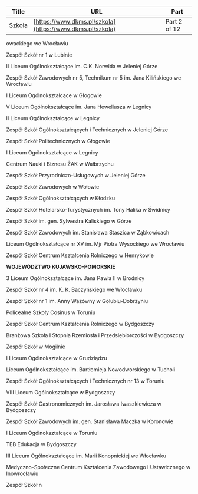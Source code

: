 | **Title**       | **URL**           | **Part**              |
|-----------------|-------------------|-----------------------|
| Szkoła         | [https://www.dkms.pl/szkola](https://www.dkms.pl/szkola)    | Part 2 of 12          |

owackiego we Wrocławiu  

Zespół Szkół nr 1 w Lubinie  

II Liceum Ogólnokształcące im. C.K. Norwida w Jeleniej Górze  

Zespół Szkół Zawodowych nr 5, Technikum nr 5 im. Jana Kilińskiego we Wrocławiu  

I Liceum Ogólnokształcące w Głogowie  

V Liceum Ogólnokształcące im. Jana Heweliusza w Legnicy  

II Liceum Ogólnokształcące w Legnicy  

Zespół Szkół Ogólnokształcących i Technicznych w Jeleniej Górze  

Zespół Szkół Politechnicznych w Głogowie  

I Liceum Ogólnokształcące w Legnicy  

Centrum Nauki i Biznesu ŻAK w Wałbrzychu  

Zespół Szkół Przyrodniczo\-Usługowych w Jeleniej Górze  

Zespół Szkół Zawodowych w Wołowie  

Zespół Szkół Ogólnokształcących w Kłodzku  

Zespół Szkół Hotelarsko\-Turystycznych im. Tony Halika w Świdnicy  

Zespół Szkół im. gen. Sylwestra Kaliskiego w Górze  

Zespół Szkół Zawodowych im. Stanisława Staszica w Ząbkowicach  

Liceum Ogólnokształcące nr XV im. Mjr Piotra Wysockiego we Wrocławiu  

Zespół Szkół Centrum Kształcenia Rolniczego w Henrykowie


**WOJEWÓDZTWO KUJAWSKO\-POMORSKIE**


3 Liceum Ogólnokształcące im. Jana Pawła II w Brodnicy  

Zespół Szkół nr 4 im. K. K. Baczyńskiego we Włocławku  

Zespół Szkół nr 1 im. Anny Wazówny w Golubiu\-Dobrzyniu  

Policealne Szkoły Cosinus w Toruniu  

Zespół Szkół Centrum Kształcenia Rolniczego w Bydgoszczy  

Branżowa Szkoła I Stopnia Rzemiosła i Przedsiębiorczości w Bydgoszczy  

Zespół Szkół w Mogilnie  

I Liceum Ogólnokształcące w Grudziądzu  

Liceum Ogólnokształcące im. Bartłomieja Nowodworskiego w Tucholi  

Zespół Szkół Ogólnokształcących i Technicznych nr 13 w Toruniu  

VIII Liceum Ogólnokształcące w Bydgoszczy  

Zespół Szkół Gastronomicznych im. Jarosława Iwaszkiewicza w Bydgoszczy  

Zespół Szkół Zawodowych im. gen. Stanisława Maczka w Koronowie  

I Liceum Ogólnokształcące w Toruniu  

TEB Edukacja w Bydgoszczy  

III Liceum Ogólnokształcące im. Marii Konopnickiej we Włocławku  

Medyczno\-Społeczne Centrum Kształcenia Zawodowego i Ustawicznego w Inowrocławiu  

Zespół Szkół n
